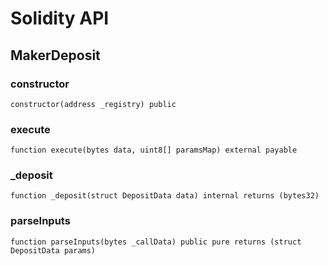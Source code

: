 # Solidity API

## MakerDeposit

### constructor

```solidity
constructor(address _registry) public
```

### execute

```solidity
function execute(bytes data, uint8[] paramsMap) external payable
```

### _deposit

```solidity
function _deposit(struct DepositData data) internal returns (bytes32)
```

### parseInputs

```solidity
function parseInputs(bytes _callData) public pure returns (struct DepositData params)
```


